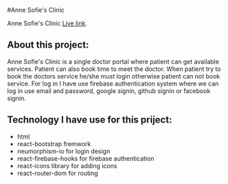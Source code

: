 #Anne Sofie's Clinic

Anne Sofie's Clinic [Live link](https://sunrise-medicare.web.app/).

## About this project:

Anne Sofie's Clinic is a single doctor portal where patient can get available services. Patient can also book time to meet the doctor. When patient try to book the doctors service he/she must login otherwise patient can not book service. For log in I have use firebase authentication system where we can log in use email and password, google signin, github signin or facebook signin.

## Technology I have use for this priject:

- html
- react-bootstrap fremwork
- neumorphism-io for login design
- react-firebase-hooks for firebase authentication
- react-icons library for adding icons
- react-router-dom for routing

